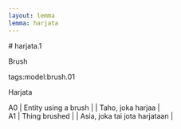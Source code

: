 ```yaml
---
layout: lemma
lemma: harjata
---
```


<div class="sense">
# <span class="sensename">harjata.1</span>

<span class="description">Brush</span>

tags:model:brush.01

<span class="description">Harjata</span>

A0 | Entity using a brush |   | Taho, joka harjaa |  
A1 | Thing brushed |   | Asia, joka tai jota harjataan |  

</div>

